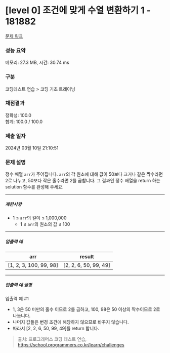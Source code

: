 # [level 0] 조건에 맞게 수열 변환하기 1 - 181882 

[문제 링크](https://school.programmers.co.kr/learn/courses/30/lessons/181882) 

### 성능 요약

메모리: 27.3 MB, 시간: 30.74 ms

### 구분

코딩테스트 연습 > 코딩 기초 트레이닝

### 채점결과

정확성: 100.0<br/>합계: 100.0 / 100.0

### 제출 일자

2024년 03월 10일 21:10:51

### 문제 설명

<p>정수 배열 <code>arr</code>가 주어집니다. <code>arr</code>의 각 원소에 대해 값이 50보다 크거나 같은 짝수라면 2로 나누고, 50보다 작은 홀수라면 2를 곱합니다. 그 결과인 정수 배열을 return 하는 solution 함수를 완성해 주세요.</p>

<hr>

<h5>제한사항</h5>

<ul>
<li>1 ≤ <code>arr</code>의 길이 ≤ 1,000,000

<ul>
<li>1 ≤ <code>arr</code>의 원소의 값 ≤ 100</li>
</ul></li>
</ul>

<hr>

<h5>입출력 예</h5>
<table class="table">
        <thead><tr>
<th>arr</th>
<th>result</th>
</tr>
</thead>
        <tbody><tr>
<td>[1, 2, 3, 100, 99, 98]</td>
<td>[2, 2, 6, 50, 99, 49]</td>
</tr>
</tbody>
      </table>
<hr>

<h5>입출력 예 설명</h5>

<p>입출력 예 #1</p>

<ul>
<li>1, 3은 50 미만의 홀수 이므로 2를 곱하고, 100, 98은 50 이상의 짝수이므로 2로 나눕니다.</li>
<li>나머지 값들은 변경 조건에 해당하지 않으므로 바꾸지 않습니다.</li>
<li>따라서 [2, 2, 6, 50, 99, 49]를 return 합니다.</li>
</ul>


> 출처: 프로그래머스 코딩 테스트 연습, https://school.programmers.co.kr/learn/challenges